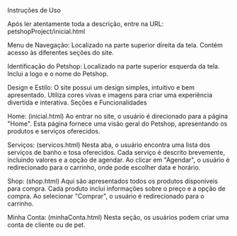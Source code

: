 Instruções de Uso

Após ler atentamente toda a descrição, entre na URL: petshopProject/inicial.html

Menu de Navegação:
Localizado na parte superior direita da tela.
Contém acesso às diferentes seções do site.

Identificação do Petshop:
Localizado na parte superior esquerda da tela.
Inclui a logo e o nome do Petshop.

Design e Estilo:
O site possui um design simples, intuitivo e bem apresentado.
Utiliza cores vivas e imagens para criar uma experiência divertida e interativa.
Seções e Funcionalidades

Home: (inicial.html)
Ao entrar no site, o usuário é direcionado para a página "Home".
Esta página fornece uma visão geral do Petshop, apresentando os produtos e serviços oferecidos.

Serviços: (servicos.html)
Nesta aba, o usuário encontra uma lista dos serviços de banho e tosa oferecidos.
Cada serviço é descrito brevemente, incluindo valores e a opção de agendar.
Ao clicar em "Agendar", o usuário é redirecionado para o carrinho, onde pode escolher data e horário.

Shop: (shop.html)
Aqui são apresentados todos os produtos disponíveis para compra.
Cada produto inclui informações sobre o preço e a opção de compra.
Ao selecionar "Comprar", o usuário é redirecionado para o carrinho.

Minha Conta: (minhaConta.html)
Nesta seção, os usuários podem criar uma conta de cliente ou de pet.
